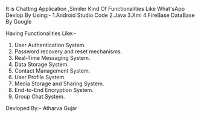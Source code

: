 It is Chatting Application ,Similer Kind Of Functionalities Like What'sApp
Devlop By Using:-
1.Android Studio Code
2.Java
3.Xml
4.FireBase DataBase By Google

Having Functionalities Like:-
1. User Authentication System.
2. Password recovery and reset mechanisms.
3. Real-Time Messaging System.
4. Data Storage System.
5. Contact Management System.
6. User Profile System.
7. Media Storage and Sharing System.
8. End-to-End Encryption System.
9. Group Chat System.


Devloped By:-
 Atharva Gujar
